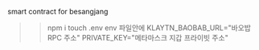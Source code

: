 smart contract for besangjang




>> npm i
>> touch  .env
>> env 파일안에 KLAYTN_BAOBAB_URL="바오밥 RPC 주소"   PRIVATE_KEY="메타마스크 지갑 프라이빗 주소"
